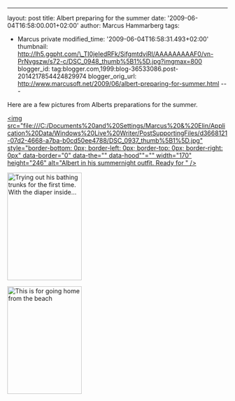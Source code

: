 ---
layout: post
title: Albert preparing for the summer
date: '2009-06-04T16:58:00.001+02:00'
author: Marcus Hammarberg
tags:
  - Marcus
private
modified_time: '2009-06-04T16:58:31.493+02:00'
thumbnail: http://lh5.ggpht.com/\_TI0jeIedRFk/SifgmtdviRI/AAAAAAAAAF0/vn-PrNvgszw/s72-c/DSC_0948_thumb%5B1%5D.jpg?imgmax=800
blogger_id: tag:blogger.com,1999:blog-36533086.post-2014217854424829974
blogger_orig_url: http://www.marcusoft.net/2009/06/albert-preparing-for-summer.html ---

Here are a few pictures from Alberts preparations for the summer.

[<img
src="file:///C:/Documents%20and%20Settings/Marcus%20&amp;%20Elin/Application%20Data/Windows%20Live%20Writer/PostSupportingFiles/d3668121-07d2-4668-a7ba-b0cd50ee4788/DSC_0937_thumb%5B1%5D.jpg"
style="border-bottom: 0px; border-left: 0px; border-top: 0px; border-right: 0px"
data-border="0" data-the="" data-hood""="" width="170" height="246"
alt="Albert in his summernight outfit. Ready for " />](http://lh6.ggpht.com/_TI0jeIedRFk/SifgjupIvVI/AAAAAAAAAFs/jbqAsmVZG2k/s1600-h/DSC_0937%5B3%5D.jpg)

[<img
src="http://lh5.ggpht.com/_TI0jeIedRFk/SifgmtdviRI/AAAAAAAAAF0/vn-PrNvgszw/DSC_0948_thumb%5B1%5D.jpg?imgmax=800"
style="border-bottom: 0px; border-left: 0px; border-top: 0px; border-right: 0px"
data-border="0" width="170" height="246"
alt="Trying out his bathing trunks for the first time. With the diaper inside..." />](http://lh4.ggpht.com/_TI0jeIedRFk/SifgmK74ZrI/AAAAAAAAAFw/1QZpCzu58Ok/s1600-h/DSC_0948%5B3%5D.jpg)

[<img
src="http://lh6.ggpht.com/_TI0jeIedRFk/SifhFmts9bI/AAAAAAAAAF8/hn3OU0QPNA4/DSC_0946_thumb%5B1%5D.jpg?imgmax=800"
style="border-bottom: 0px; border-left: 0px; border-top: 0px; border-right: 0px"
data-border="0" width="170" height="246"
alt="This is for going home from the beach" />](http://lh6.ggpht.com/_TI0jeIedRFk/SifhFHsmDcI/AAAAAAAAAF4/5_dYScAfiXE/s1600-h/DSC_0946%5B3%5D.jpg)
